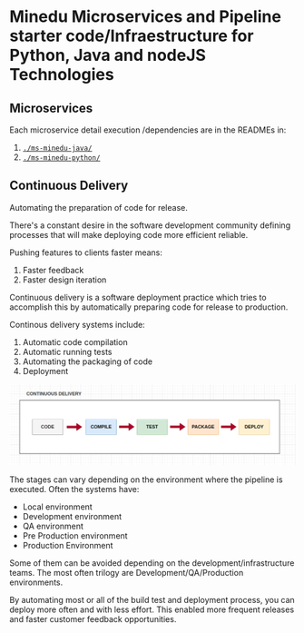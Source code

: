 <H1>Minedu Microservices and Pipeline starter code/Infraestructure for Python, Java and nodeJS Technologies</H1>

<H2>Microservices</H2>


Each microservice detail execution /dependencies are in the READMEs in:


1. [`./ms-minedu-java/`](./ms-minedu-java/README.md)
2. [`./ms-minedu-python/`](./ms-minedu-python/README.md)


<H2>Continuous Delivery</H2>

Automating the preparation of code for release.

There's a constant desire in the software development community defining processes that will make deploying code more efficient reliable. 

Pushing features to clients faster means:
<ol> 
  <li>Faster feedback</li> 
  <li>Faster design iteration</li>
</ol>

Continuous delivery is a software deployment practice which tries to accomplish this by automatically preparing code for release to production.

Continous delivery systems include:

<ol> 
  <li>Automatic code compilation</li> 
  <li>Automatic running tests</li>
  <li>Automating the packaging of code</li>
  <li>Deployment</li>
</ol>

![Continous Delivery](resources/images/image14.png "Continous Delivery")

The stages can vary depending on the environment where the pipeline is executed. Often the systems have:
<ul>
  <li>Local environment</li>
  <li>Development environment</li>
  <li>QA environment</li>
  <li>Pre Production environment</li>
  <li>Production Environment</li>
</ul>

Some of them can be avoided depending on the development/infrastructure teams. The most often trilogy are Development/QA/Production environments.

By automating most or all of the build test and deployment process, you can deploy more often and with less effort. This enabled more frequent releases and faster customer feedback opportunities.




